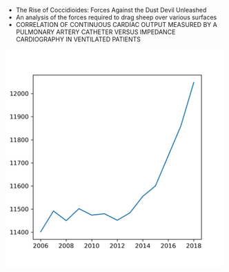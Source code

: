 
* The Rise of Coccidioides: Forces Against the Dust Devil Unleashed
* An analysis of the forces required to drag sheep over various surfaces
* CORRELATION OF CONTINUOUS CARDIAC OUTPUT MEASURED BY A PULMONARY ARTERY CATHETER VERSUS IMPEDANCE CARDIOGRAPHY IN VENTILATED PATIENTS


![Plot](NL_Beer.jpg)




